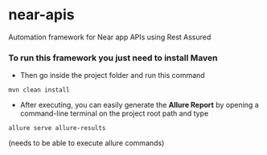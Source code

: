 # near-apis
Automation framework for Near app APIs using Rest Assured 

### To run this framework you just need to install Maven
* Then go inside the project folder and run this command
```
mvn clean install
```



* After executing, you can easily generate the **Allure Report** by opening a command-line terminal on the project 
root path and type
```
allure serve allure-results
```
(needs to be able to execute allure commands)

